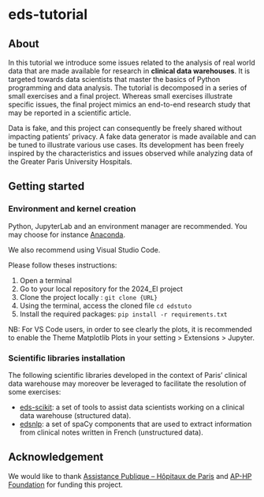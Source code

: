 # eds-tutorial

## About

In this tutorial we introduce some issues related to the analysis of real world data that are made available for research in **clinical data warehouses**. It is targeted towards data scientists that master the basics of Python programming and data analysis. The tutorial is decomposed in a series of small exercises and a final project. Whereas small exercises illustrate specific issues, the final project mimics an end-to-end research study that may be reported in a scientific article.

Data is fake, and this project can consequently be freely shared without impacting patients’ privacy. A fake data generator is made available and can be tuned to illustrate various use cases. Its development has been freely inspired by the characteristics and issues observed while analyzing data of the Greater Paris University Hospitals.


## Getting started

### Environment and kernel creation

Python, JupyterLab and an environment manager are recommended. You may choose for instance [Anaconda](https://docs.anaconda.com/anaconda/install/index.html).

We also recommend using Visual Studio Code.

Please follow theses instructions:
1. Open a terminal 
2. Go to your local repository for the 2024_EI project
3. Clone the project locally :
`git clone {URL}`
4. Using the terminal, access the cloned file
`cd edstuto`
5. Install the required packages:
`pip install -r requirements.txt`

NB: For VS Code users, in order to see clearly the plots, it is recommended to enable the Theme Matplotlib Plots in your setting > Extensions > Jupyter.

### Scientific libraries installation

The following scientific libraries developed in the context of Paris’ clinical data warehouse may moreover be leveraged to facilitate the resolution of some exercises:
- [eds-scikit](https://pypi.org/project/eds-scikit/): a set of tools to assist data scientists working on a clinical data warehouse (structured data).
- [edsnlp](https://pypi.org/project/edsnlp/): a set of spaCy components that are used to extract information from clinical notes written in French (unstructured data).


## Acknowledgement

We would like to thank [Assistance Publique – Hôpitaux de Paris](https://www.aphp.fr/)
and [AP-HP Foundation](https://fondationrechercheaphp.fr/) for funding this project.